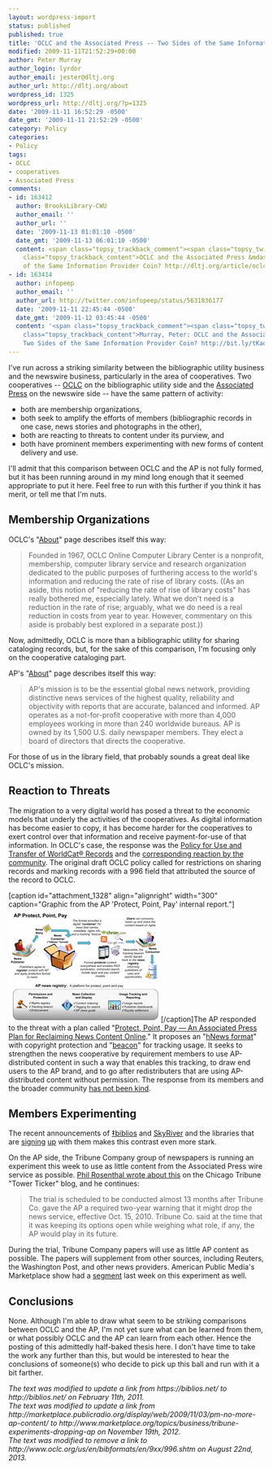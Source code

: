 ```yaml
---
layout: wordpress-import
status: published
published: true
title: 'OCLC and the Associated Press -- Two Sides of the Same Information Provider Coin?'
modified: 2009-11-11T21:52:29+00:00
author: Peter Murray
author_login: lyrdor
author_email: jester@dltj.org
author_url: http://dltj.org/about
wordpress_id: 1325
wordpress_url: http://dltj.org/?p=1325
date: '2009-11-11 16:52:29 -0500'
date_gmt: '2009-11-11 21:52:29 -0500'
category: Policy
categories:
- Policy
tags:
- OCLC
- cooperatives
- Associated Press
comments:
- id: 163412
  author: BrooksLibrary-CWU
  author_email: ''
  author_url: ''
  date: '2009-11-13 01:01:10 -0500'
  date_gmt: '2009-11-13 06:01:10 -0500'
  content: <span class="topsy_trackback_comment"><span class="topsy_twitter_username"><span
    class="topsy_trackback_content">OCLC and the Associated Press &mdash; Two Sides
    of the Same Information Provider Coin? http://dltj.org/article/oclc-ap/</span></span>
- id: 163414
  author: infopeep
  author_email: ''
  author_url: http://twitter.com/infopeep/status/5631836177
  date: '2009-11-11 22:45:44 -0500'
  date_gmt: '2009-11-12 03:45:44 -0500'
  content: '<span class="topsy_trackback_comment"><span class="topsy_twitter_username"><span
    class="topsy_trackback_content">Murray, Peter: OCLC and the Associated Press &mdash;
    Two Sides of the Same Information Provider Coin? http://bit.ly/tKaqJ</span></span>'
---
```

<p>I've run across a striking similarity between the bibliographic utility business and the newswire business, particularly in the area of cooperatives.   Two cooperatives -- <a href="http://www.oclc.org/" title="OCLC homepage" rel="homepage">OCLC</a> on the bibliographic utility side and the <a href="http://www.ap.org/" title="The Associated Press homepage" rel="homepage">Associated Press</a> on the newswire side -- have the same pattern of activity:</p>
<ul type="square">
<li>both are membership organizations,</li>
<li>both seek to amplify the efforts of members (bibliographic records in one case, news stories and photographs in the other),</li>
<li>both are reacting to threats to content under its purview, and</li>
<li>both have prominent members experimenting with new forms of content delivery and use.</li>
</ul>
<p>I'll admit that this comparison between OCLC and the AP is not fully formed, but it has been running around in my mind long enough that it seemed appropriate to put it here.  Feel free to run with this further if you think it has merit, or tell me that I'm nuts.<br />
<!--more--></p>
<h2>Membership Organizations</h2>
<p>OCLC's "<a href="http://www.oclc.org/us/en/about/default.htm" title="About OCLC">About</a>" page describes itself this way:</p>
<blockquote><p>Founded in 1967, OCLC Online Computer Library Center is a nonprofit, membership, computer library service and research organization dedicated to the public purposes of furthering access to the world's information and reducing the rate of rise of library costs. ((As an aside, this notion of "reducing the rate of rise of library costs" has really bothered me, especially lately.  What we don't need is a reduction in the rate of rise; arguably, what we do need is a real reduction in costs from year to year.  However, commentary on this aside is probably best explored in a separate post.))</p></blockquote>
<p>Now, admittedly, OCLC is more than a bibliographic utility for sharing cataloging records, but, for the sake of this comparison, I'm focusing only on the cooperative cataloging part.</p>
<p>AP's "<a href="http://www.ap.org/pages/about/about.html" title="About Us | The Associated Press">About</a>" page describes itself this way:</p>
<blockquote><p>AP's mission is to be the essential global news network, providing distinctive news services of the highest quality, reliability and objectivity with reports that are accurate, balanced and informed. AP operates as a not-for-profit cooperative with more than 4,000 employees working in more than 240 worldwide bureaus. AP is owned by its 1,500 U.S. daily newspaper members. They elect a board of directors that directs the cooperative.</p></blockquote>
<p>For those of us in the library field, that probably sounds a great deal like OCLC's mission.</p>
<h2>Reaction to Threats</h2>
<p>The migration to a very digital world has posed a threat to the economic models that underly the activities of the cooperatives.  As digital information has become easier to copy, it has become harder for the cooperatives to exert control over that information and receive payment-for-use of that information.  In OCLC's case, the response was the <a href="http://www.oclc.org/worldcat/catalog/policy/policy.htm" title="Policy for Use and Transfer of WorldCat&reg; Records">Policy for Use and Transfer of WorldCat&reg; Records</a> and the <a href="http://wiki.code4lib.org/index.php/OCLC_Policy_Change" title="Code4Lib Wiki tracking page of response to OCLC policy change">corresponding reaction by the community</a>.  The original draft OCLC policy called for restrictions on sharing records and marking records with a <span class="removed_link" title="http://www.oclc.org/us/en/bibformats/en/9xx/996.shtm">996 field</span> that attributed the source of the record to OCLC.</p>
<p>[caption id="attachment_1328" align="alignright" width="300" caption="Graphic from the AP 'Protect, Point, Pay' internal report."]<a href="/assets/images/2009/11/APnewsregistry1.jpg" title="Full-sized graphic from the AP website"><img src="/assets/images/2009/11/APnewsregistry-300x223.jpg" alt="Graphic from the AP &#039;Protect, Point, Pay&#039; internal report." title="Associated Press: Protect, Point, Pay" width="300" height="223" class="size-medium wp-image-1328" /></a>[/caption]The AP responded to the threat with a plan called "<a href="http://www.niemanlab.org/2009/08/heres-the-ap-document-weve-been-writing-about/" title="Here&amp;#8217;s the AP document we&amp;#8217;ve been writing about &Acirc;&raquo; Nieman Journalism Lab">Protect, Point, Pay &mdash; An Associated Press Plan for Reclaiming News Content Online</a>."  It proposes an "<a href="http://copyrightandtechnology.com/2009/07/27/ap-pushes-ahead-with-rights-microformat/" title="AP Pushes Ahead with Rights Microformat &amp;laquo; Copyright and Technology">hNews format</a>" with copyright protection and "<a href="http://www.niemanlab.org/2009/08/what-the-associated-press-tracking-beacon-is-and-what-it-isnt/" title="What The Associated Press&amp;#8217; tracking beacon is &amp;#8212; and what it isn&amp;#8217;t &Acirc;&raquo; Nieman Journalism Lab">beacon</a>" for tracking usage.  It seeks to strengthen the news cooperative by requirement members to use AP-distributed content in such a way that enables this tracking, to draw end users to the AP brand, and to go after redistributers that are using AP-distributed content without permission.  The response from its members and the broader community <a href="http://blogsearch.google.com/blogsearch?pz=1&amp;cf=all&amp;ned=us&amp;hl=en&amp;q=%22Protect%2C%20Point%2C%20Pay%22%20%22Associated%20Press%22&amp;sa=N&amp;tab=nb" title="Google Blog Search for the AP Internal Document">has not been kind</a>.</p>
<h2>Members Experimenting</h2>
<p>The recent announcements of <a href="http://biblios.net/" title="Biblios.net homepage" rel="homepage">&Dagger;biblios</a> and <a href="http://web.archive.org/web/20091111142157/http://theskyriver.com:80/" title="SkyRiver Technology Solutions homepage" rel="homepage">SkyRiver</a> and the libraries that are <a href="http://web.archive.org/web/20091111142157/http://theskyriver.com:80/2009/10/two-academic-libraries-sign-on" title="Two Academic Libraries Sign On | SkyRiver Technology Solutions">signing</a> <a href="http://web.archive.org/web/20091111142157/http://theskyriver.com:80/2009/11/mlc-to-partner-with-skyriver" title="MLC to Partner with SkyRiver | SkyRiver Technology Solutions">up</a> with them makes this contrast even more stark.</p>
<p>On the AP side, the Tribune Company group of newspapers is running an experiment this week to use as little content from the Associated Press wire service as possible.  <a href="http://newsblogs.chicagotribune.com/towerticker/2009/11/tribune-co-papers-rewiring-for-experimental-week-without-ap.html" title="Tower Ticker: Tribune Co. papers rewiring for experimental week without AP">Phil Rosenthal wrote about this</a> on the Chicago Tribune "Tower Ticker" blog, and he continues:</p>
<blockquote><p>The trial is scheduled to be conducted almost 13 months after Tribune Co. gave the AP a required two-year warning that it might drop the news service, effective Oct. 15, 2010. <span class="removed_link" title="http://archives.chicagotribune.com/2008/oct/16/business/chicago-tribune-ap-oct16">Tribune Co. said at the time that it was keeping its options open </span>while weighing what role, if any, the AP would play in its future.</p></blockquote>
<p>During the trial, Tribune Company papers will use as little AP content as possible.  The papers will supplement from other sources, including Reuters, the Washington Post, and other news providers.  American Public Media's Marketplace show had a <a href="http://www.marketplace.org/topics/business/tribune-experiments-dropping-ap" title="Tribune experiments with dropping AP | Marketplace From American Public Media">segment</a> last week on this experiment as well.</p>
<h2>Conclusions</h2>
<p>None.  Although I'm able to draw what seem to be striking comparisons between OCLC and the AP, I'm not yet sure what can be learned from them, or what possibly OCLC and the AP can learn from each other.  Hence the posting of this admittedly half-baked thesis here.  I don't have time to take the work any further than this, but would be interested to hear the conclusions of someone(s) who decide to pick up this ball and run with it a bit farther.</p>
<p style="padding:0;margin:0;font-style:italic;">The text was modified to update a link from https://biblios.net/ to http://biblios.net/ on February 11th, 2011.</p>
<p style="padding:0;margin:0;font-style:italic;">The text was modified to update a link from http://marketplace.publicradio.org/display/web/2009/11/03/pm-no-more-ap-content/ to http://www.marketplace.org/topics/business/tribune-experiments-dropping-ap on November 19th, 2012.</p>
<p style="padding:0;margin:0;font-style:italic;" class="removed_link">The text was modified to remove a link to http://www.oclc.org/us/en/bibformats/en/9xx/996.shtm on August 22nd, 2013.</p>
